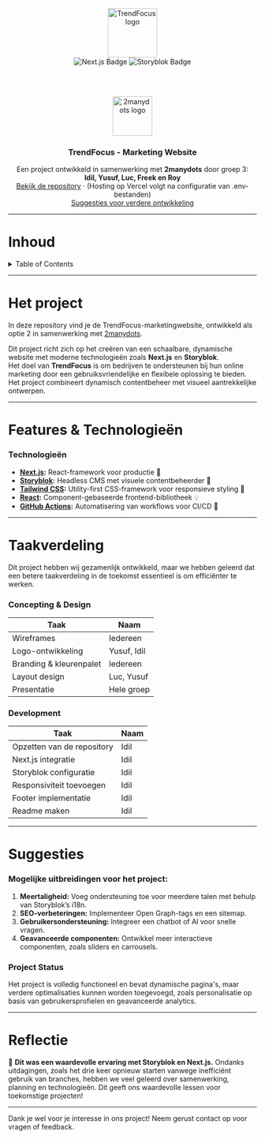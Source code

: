 <div align="center">
  <!-- Logo van TrendFocus -->
  <img src="https://via.placeholder.com/150?text=TrendFocus+Logo" alt="TrendFocus logo" height="100">
</div>

<div align="center">
  <!-- Next.js Badge -->
  <img src="https://img.shields.io/badge/Next.js-black?style=for-the-badge&logo=next.js&logoColor=white" alt="Next.js Badge">
  
  <!-- Storyblok Badge -->
  <img src="https://img.shields.io/badge/Storyblok-blue?style=for-the-badge&logo=storyblok&logoColor=white" alt="Storyblok Badge">
</div>

<br></br>

<div align="center">
  <!-- Logo van 2manydots -->
  <a href="https://www.2manydots.nl/">
    <img src="https://via.placeholder.com/150?text=2manydots+Logo" alt="2manydots logo" height="80">
  </a>

  <h3 align="center">TrendFocus - Marketing Website</h3>

  <p align="center">
    Een project ontwikkeld in samenwerking met <strong>2manydots</strong> door groep 3:
    <br>
    <strong>Idil, Yusuf, Luc, Freek en Roy</strong>
    <br>
    <a href="https://github.com/IdilGA/next-storyblok-demo-master">Bekijk de repository</a>
    ·
    (Hosting op Vercel volgt na configuratie van .env-bestanden)
    <br>
    <a href="#suggesties">Suggesties voor verdere ontwikkeling</a>
  </p>
</div>

---

# Inhoud

<details>
    <summary>Table of Contents</summary>
    <div>
        <ol>
            <li><a href="#het-project">Het project</a></li>
            <li><a href="#features--technologieën">Features & Technologieën</a></li>
            <li><a href="#taakverdeling">Taakverdeling</a></li>
            <li><a href="#suggesties">Suggesties voor verdere ontwikkeling</a></li>
        </ol>
    </div>
</details>

---

# Het project

In deze repository vind je de TrendFocus-marketingwebsite, ontwikkeld als optie 2 in samenwerking met [2manydots](https://www.2manydots.nl/).

Dit project richt zich op het creëren van een schaalbare, dynamische website met moderne technologieën zoals **Next.js** en **Storyblok**.  
Het doel van **TrendFocus** is om bedrijven te ondersteunen bij hun online marketing door een gebruiksvriendelijke en flexibele oplossing te bieden. Het project combineert dynamisch contentbeheer met visueel aantrekkelijke ontwerpen.

---

# Features & Technologieën

### Technologieën

- **[Next.js](https://nextjs.org/):** React-framework voor productie 🚀
- **[Storyblok](https://www.storyblok.com/):** Headless CMS met visuele contentbeheerder 📄
- **[Tailwind CSS](https://tailwindcss.com/):** Utility-first CSS-framework voor responsieve styling 🎨
- **[React](https://reactjs.org/):** Component-gebaseerde frontend-bibliotheek 💡
- **[GitHub Actions](https://github.com/features/actions):** Automatisering van workflows voor CI/CD 🚀

---

# Taakverdeling

Dit project hebben wij gezamenlijk ontwikkeld, maar we hebben geleerd dat een betere taakverdeling in de toekomst essentieel is om efficiënter te werken.

### Concepting & Design

| Taak                    | Naam        |
| ----------------------- | ----------- |
| Wireframes              | Iedereen    |
| Logo-ontwikkeling       | Yusuf, Idil |
| Branding & kleurenpalet | Iedereen    |
| Layout design           | Luc, Yusuf  |
| Presentatie             | Hele groep  |

### Development

| Taak                       | Naam |
| -------------------------- | ---- |
| Opzetten van de repository | Idil |
| Next.js integratie         | Idil |
| Storyblok configuratie     | Idil |
| Responsiviteit toevoegen   | Idil |
| Footer implementatie       | Idil |
| Readme maken               | Idil |

---

# Suggesties

### Mogelijke uitbreidingen voor het project:

1. **Meertaligheid:** Voeg ondersteuning toe voor meerdere talen met behulp van Storyblok’s i18n.
2. **SEO-verbeteringen:** Implementeer Open Graph-tags en een sitemap.
3. **Gebruikersondersteuning:** Integreer een chatbot of AI voor snelle vragen.
4. **Geavanceerde componenten:** Ontwikkel meer interactieve componenten, zoals sliders en carrousels.

### Project Status

Het project is volledig functioneel en bevat dynamische pagina's, maar verdere optimalisaties kunnen worden toegevoegd, zoals personalisatie op basis van gebruikersprofielen en geavanceerde analytics.

---

# Reflectie

🎉 **Dit was een waardevolle ervaring met Storyblok en Next.js.** Ondanks uitdagingen, zoals het drie keer opnieuw starten vanwege inefficiënt gebruik van branches, hebben we veel geleerd over samenwerking, planning en technologieën. Dit geeft ons waardevolle lessen voor toekomstige projecten!

---

Dank je wel voor je interesse in ons project! Neem gerust contact op voor vragen of feedback.
